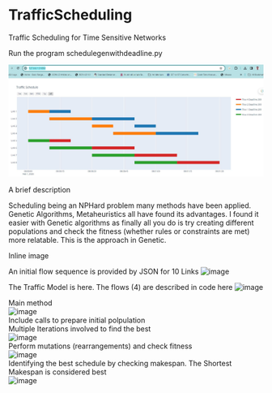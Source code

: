 # TrafficScheduling
Traffic Scheduling for Time Sensitive Networks  

Run the program schedulegenwithdeadline.py

![Resulting Schedule](schedule8Links.JPG)

A brief description

Scheduling being an NPHard problem many methods have been applied.
Genetic Algorithms, Metaheuristics all have found its advantages.
I found it easier with Genetic algorithms as finally all you do is
try creating different populations and check the fitness (whether rules or constraints are met)
more relatable. This is the approach in Genetic. 

Inline image

An initial flow sequence is provided by JSON for 10 Links
![image](https://github.com/user-attachments/assets/d3a073fb-2120-4026-ae8b-0cbda77eb37f)

The Traffic Model is here. The flows (4) are described in code here
![image](https://github.com/user-attachments/assets/40209bdb-b804-4f45-a6ca-2561cb66fd51) 

Main method  
![image](https://github.com/user-attachments/assets/ee561a0a-76f6-4bb7-bb47-996def607bca)  
Include calls to prepare initial polpulation  
Multiple Iterations involved to find the best  
![image](https://github.com/user-attachments/assets/b708fbb6-0ed8-41dd-a99d-8bfe5950f57b)  
Perform mutations (rearrangements) and check fitness  
![image](https://github.com/user-attachments/assets/85ae25f5-dd4d-448a-977c-1df203865d2f)  
Identifying the best schedule by checking makespan. The Shortest Makespan is considered best  
![image](https://github.com/user-attachments/assets/b5d1b91e-fecb-40ac-bdfe-3fdf63b86562)  






